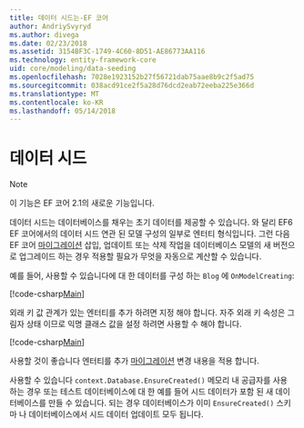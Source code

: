 ```yaml
---
title: 데이터 시드는-EF 코어
author: AndriySvyryd
ms.author: divega
ms.date: 02/23/2018
ms.assetid: 3154BF3C-1749-4C60-8D51-AE86773AA116
ms.technology: entity-framework-core
uid: core/modeling/data-seeding
ms.openlocfilehash: 7028e1923152b27f56721dab75aae8b9c2f5ad75
ms.sourcegitcommit: 038acd91ce2f5a28d76dcd2eab72eeba225e366d
ms.translationtype: MT
ms.contentlocale: ko-KR
ms.lasthandoff: 05/14/2018
---
```

# <a name="data-seeding"></a>데이터 시드

> [!NOTE]  
> 이 기능은 EF 코어 2.1의 새로운 기능입니다.

데이터 시드는 데이터베이스를 채우는 초기 데이터를 제공할 수 있습니다. 와 달리 EF6 EF 코어에서의 데이터 시드 연관 된 모델 구성의 일부로 엔터티 형식입니다. 그런 다음 EF 코어 [마이그레이션](xref:core/managing-schemas/migrations/index) 삽입, 업데이트 또는 삭제 작업을 데이터베이스 모델의 새 버전으로 업그레이드 하는 경우 적용할 필요가 무엇을 자동으로 계산할 수 있습니다.

예를 들어, 사용할 수 있습니다에 대 한 데이터를 구성 하는 `Blog` 에 `OnModelCreating`:

[!code-csharp[Main](../../../samples/core/DataSeeding/DataSeedingContext.cs?name=BlogSeed)]

외래 키 값 관계가 있는 엔터티를 추가 하려면 지정 해야 합니다. 자주 외래 키 속성은 그림자 상태 이므로 익명 클래스 값을 설정 하려면 사용할 수 해야 합니다.

[!code-csharp[Main](../../../samples/core/DataSeeding/DataSeedingContext.cs?name=PostSeed)]

사용할 것이 좋습니다 엔터티를 추가 [마이그레이션](xref:core/managing-schemas/migrations/index) 변경 내용을 적용 합니다. 

사용할 수 있습니다 `context.Database.EnsureCreated()` 메모리 내 공급자를 사용 하는 경우 또는 테스트 데이터베이스에 대 한 예를 들어 시드 데이터가 포함 된 새 데이터베이스를 만들 수 있습니다. 되는 경우 데이터베이스가 이미 `EnsureCreated()` 스키마 나 데이터베이스에서 시드 데이터 업데이트 모두 됩니다.
